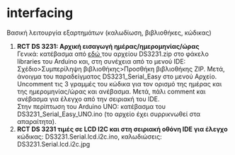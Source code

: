 # interfacing
Βασική λειτουργία εξαρτημάτων (καλωδίωση, βιβλιοθήκες, κώδικας)
1. <b> RCT DS 3231: Αρχική εισαγωγή ημέρας/ημερομηνίας/ώρας </b> <br>
Γενικά: κατέβασμα από <a href="http://www.rinkydinkelectronics.com/library.php?id=73" rel="nofollow"> εδώ </a> του αρχείου DS3231.zip στο φάκελο libraries του Arduino και, στη συνέχεια από το μενού IDE: Σχέδιο>Συμπερίληψη βιβλιοθήκης>Προσθήκη βιβλιοθήκης ZIP. Μετά, άνοιγμα του παραδείγματος DS3231_Serial_Easy στο μενού Αρχείο. Uncomment τις 3 γραμμές του κώδικα για τον ορισμό της ημέρας και της ημερομηνίας/ώρας και ανέβασμα. Μετά, πάλι comment και ανέβασμα για έλεγχο από την σειριακή του IDE. <br>
Στην περίπτωση του Arduino UNO: κατέβασμα του DS3231_Serial_Easy_UNO.ino (το αρχείο έχει συρρικνωθεί στα απαραίτητα).<br>
2. <b> RCT DS 3231 τιμές σε LCD I2C και στη σειριακή οθόνη IDE για έλεγχο </b>
<br> κώδικας: DS3231.Serial.lcd.i2c.ino, καλωδιώσεις: DS3231.Serial.lcd.i2c.jpg
<br>
